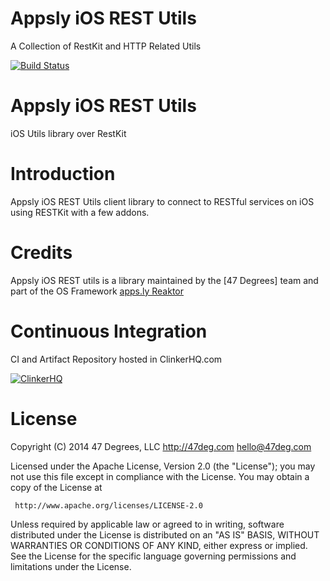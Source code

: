 Appsly iOS REST Utils
=====================

A Collection of RestKit and HTTP Related Utils

[![Build Status](https://clinker.47deg.com/desktop/plugin/public/status/appsly-ios-rest-utils.png?branch=master)](https://clinker.47deg.com/jenkins/view/Appsly/job/appsly-ios-rest-utils/)
# Appsly iOS REST Utils

iOS Utils library over RestKit

# Introduction

Appsly iOS REST Utils client library to connect to RESTful services on iOS using RESTKit with a few addons.

# Credits

Appsly iOS REST utils is a library maintained by the [47 Degrees] team and part of the OS Framework [apps.ly Reaktor](http://reaktor.apps.ly)

# Continuous Integration

CI and Artifact Repository hosted in ClinkerHQ.com 

[![ClinkerHQ][1]][2]

# License

Copyright (C) 2014 47 Degrees, LLC
http://47deg.com
hello@47deg.com

Licensed under the Apache License, Version 2.0 (the "License");
you may not use this file except in compliance with the License.
You may obtain a copy of the License at

     http://www.apache.org/licenses/LICENSE-2.0

Unless required by applicable law or agreed to in writing, software
distributed under the License is distributed on an "AS IS" BASIS,
WITHOUT WARRANTIES OR CONDITIONS OF ANY KIND, either express or implied.
See the License for the specific language governing permissions and
limitations under the License.

[1]: http://dl.clinkerhq.com/assets/badge/clinker-badge_125x125.png
[2]: http://clinkerhq.com
[4]: https://clinker.47deg.com/jenkins/view/Appsly/job/appsly-ios-rest-utils/
